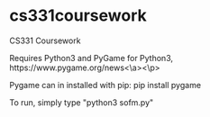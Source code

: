 # cs331coursework
CS331 Coursework
<p>Requires Python3 and PyGame for Python3, <a>https://www.pygame.org/news<\a><\p>
  <p>Pygame can in installed with pip: pip install pygame</p>
  <p>To run, simply type "python3 sofm.py"</p>
